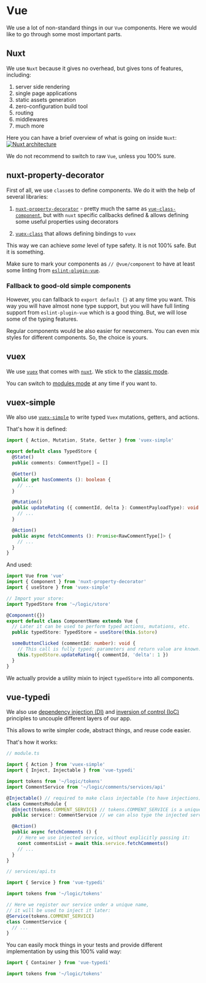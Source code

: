 # Vue

We use a lot of non-standard things in our `Vue` components.
Here we would like to go through some most important parts.

## Nuxt

We use `Nuxt` because it gives no overhead, 
but gives tons of features, including:

1. server side rendering
2. single page applications
3. static assets generation
4. zero-configuration build tool
5. routing
6. middlewares
7. much more

Here you can have a brief overview of what is going on inside `Nuxt`:
[![Nuxt architecture](https://cdn-images-1.medium.com/max/2400/1*lwIEF0F3eDlMKR1hKZic7Q.jpeg)](https://medium.freecodecamp.org/universal-application-code-structure-in-nuxt-js-4cd014cc0baa)

We do not recommend to switch to raw `Vue`, unless you 100% sure.

## nuxt-property-decorator

First of all, we use `class`es to define components. 
We do it with the help of several libraries:

1. [`nuxt-property-decorator`][nuxt-property-decorator] - pretty much the same as
   [`vue-class-component`][vue-class-component], but with `nuxt` specific 
   callbacks defined & allows defining some useful properties using decorators

2. [`vuex-class`][vuex-class] that allows defining bindings to `vuex`

This way we can achieve *some* level of type safety. It is not 100% safe.
But it is something.

Make sure to mark your components as `// @vue/component` to have at least
some linting from [`eslint-plugin-vue`][eslint-plugin-vue].

### Fallback to good-old simple components

However, you can fallback to `export default {}` at any time you want.
This way you will have almost none type support, but you will have full 
linting support from `eslint-plugin-vue` which is a good thing. 
But, we will lose some of the typing features.

Regular components would be also easier for newcomers.
You can even mix styles for different components.
So, the choice is yours.

## vuex

We use [`vuex`](https://vuex.vuejs.org) that comes 
with [`nuxt`](https://nuxtjs.org/guide/vuex-store/). 
We stick to the [classic mode][classic-mode].

You can switch to [modules mode][modules-mode] at any time if you want to.

## vuex-simple

We also use [`vuex-simple`](https://github.com/sascha245/vuex-simple)
to write typed `Vuex` mutations, getters, and actions.

That's how it is defined:

```ts
import { Action, Mutation, State, Getter } from 'vuex-simple'

export default class TypedStore {
  @State()
  public comments: CommentType[] = []

  @Getter()
  public get hasComments (): boolean {
    // ...
  }

  @Mutation()
  public updateRating ({ commentId, delta }: CommentPayloadType): void {
    // ...
  }

  @Action()
  public async fetchComments (): Promise<RawCommentType[]> {
    // ...
  }
}
```

And used:

```ts
import Vue from 'vue'
import { Component } from 'nuxt-property-decorator'
import { useStore } from 'vuex-simple'

// Import your store:
import TypedStore from '~/logic/store'

@Component({})
export default class ComponentName extends Vue {
  // Later it can be used to perform typed actions, mutations, etc.
  public typedStore: TypedStore = useStore(this.$store)

  someButtonClicked (commentId: number): void {
    // This call is fully typed: parameters and return value are known:
    this.typedStore.updateRating({ commentId, 'delta': 1 })
  }
}
```

We actually provide a utility mixin to inject `typedStore` into all components.

## vue-typedi

We also use 
[dependency injection (DI)][di] and [inversion of control (IoC)][ioc]
principles to uncouple different layers of our app.

This allows to write simpler code, abstract things, and reuse code easier.

That's how it works:

```ts
// module.ts

import { Action } from 'vuex-simple'
import { Inject, Injectable } from 'vue-typedi'

import tokens from '~/logic/tokens'
import CommentService from '~/logic/comments/services/api'

@Injectable() // required to make class injectable (to have injections)
class CommentsModule {
  @Inject(tokens.COMMENT_SERVICE) // tokens.COMMENT_SERVICE is a unique name
  public service!: CommentService // we can also type the injected service

  @Action()
  public async fetchComments () {
    // Here we use injected service, without explicitly passing it:
    const commentsList = await this.service.fetchComments()
    // ...
  }
}

// services/api.ts

import { Service } from 'vue-typedi'

import tokens from '~/logic/tokens'

// Here we register our service under a unique name, 
// it will be used to inject it later:
@Service(tokens.COMMENT_SERVICE)
class CommentService {
  // ...
}
```

You can easily mock things in your tests and provide different implementation
by using this 100% valid way:

```ts
import { Container } from 'vue-typedi'

import tokens from '~/logic/tokens'
```

[vue-class-component]: https://github.com/vuejs/vue-class-component
[nuxt-property-decorator]: https://github.com/nuxt-community/nuxt-property-decorator
[vuex-class]: https://github.com/ktsn/vuex-class/
[eslint-plugin-vue]: https://github.com/vuejs/eslint-plugin-vue
[classic-mode]: https://nuxtjs.org/guide/vuex-store#classic-mode
[modules-mode]: https://nuxtjs.org/guide/vuex-store#modules-mode
[generate-docs]: https://nuxtjs.org/api/configuration-generate/#routes
[di]: https://en.wikipedia.org/wiki/Dependency_injection
[ioc]: https://en.wikipedia.org/wiki/Inversion_of_control
